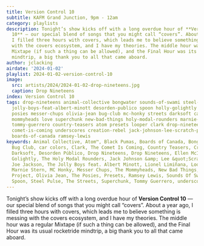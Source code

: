 ```yaml
---
title: Version Control 10
subtitle: KAFM Grand Junction, 9pm - 12am
category: playlists
description: Tonight’s show kicks off with a long overdue hour of **Version Control
  10** — our special blend of songs that you might call “covers”. About a year ago,
  I filled three hours with covers, which leads me to believe something is messing
  with the covers ecosystem, and I have my theories. The middle hour was a regular
  Mixtape (if such a thing can be allowed), and the Final Hour was its usual rocketride
  mindtrip, a big thank you to all that came aboard.
author: jclacking
airdate: '2024-01-02'
playlist: 2024-01-02-version-control-10
image:
  src: artists/2024/2024-01-02-drop-nineteens.jpg
  caption: Drop Nineteens
index: Version Control 10
tags: drop-nineteens animal-collective bongwater sounds-of-swami steel-pulse joe-jackson
  jolly-boys-feat-albert-minott desorden-publico spoon holly-golightly sparklehorse
  posies messer-chups olivia-jean bug-club mc-honky streets darksoft car-colors ellen-mcilwaine
  mommyheads love superchunk new-bad-things holy-modal-rounders marnie-stern octopus-project
  tommy-guerrero country-teasers atom presets looper clark drop-nineteens black-pumas
  comet-is-coming underscores creation-rebel jack-johnson-lee-scratch-perry lionel-liminana
  boards-of-canada ramsey-lewis
keywords: Animal Collective, Atom™, Black Pumas, Boards of Canada, Bongwater, The
  Bug Club, car colors, Clark, The Comet Is Coming, Country Teasers, Creation Rebel,
  Darksoft, Desorden Público, Drop Nineteens, Drop Nineteens, Ellen McIlwaine, Holly
  Golightly, The Holy Modal Rounders, Jack Johnson &amp; Lee &quot;Scratch&quot; Perry,
  Joe Jackson, The Jolly Boys feat. Albert Minott, Lionel Limiñana, Looper, Love,
  Marnie Stern, MC Honky, Messer Chups, The Mommyheads, New Bad Things, The Octopus
  Project, Olivia Jean, The Posies, Presets, Ramsey Lewis, Sounds Of Swami, Sparklehorse,
  Spoon, Steel Pulse, The Streets, Superchunk, Tommy Guerrero, underscores
---
```

Tonight’s show kicks off with a long overdue hour of **Version Control 10** — our special blend of songs that you might call “covers”. About a year ago, I filled three hours with covers, which leads me to believe something is messing with the covers ecosystem, and I have my theories. The middle hour was a regular Mixtape (if such a thing can be allowed), and the Final Hour was its usual rocketride mindtrip, a big thank you to all that came aboard.
